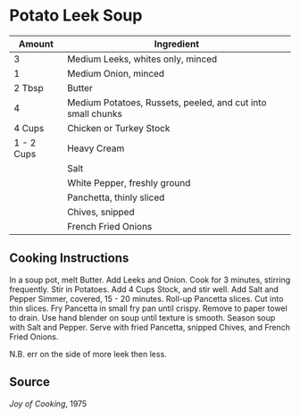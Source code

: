 # Potato Leek Soup

|Amount|Ingredient|
|----|----|
3 | Medium Leeks, whites only, minced
1 | Medium Onion, minced
2 Tbsp | Butter
4 | Medium Potatoes, Russets, peeled, and cut into small chunks
4 Cups | Chicken or Turkey Stock
1 - 2 Cups | Heavy Cream
|| Salt
|| White Pepper, freshly ground
|| Panchetta, thinly sliced
|| Chives, snipped
|| French Fried Onions

## Cooking Instructions

In a soup pot, melt Butter.
Add Leeks and Onion.
Cook for 3 minutes, stirring frequently.
Stir in Potatoes.
Add 4 Cups Stock, and stir well.
Add Salt and Pepper
Simmer, covered, 15 - 20 minutes.
Roll-up Pancetta slices.  Cut into thin slices.
Fry Pancetta in small fry pan until crispy.
Remove to paper towel to drain.
Use hand blender on soup until texture is smooth.
Season soup with Salt and Pepper.
Serve with fried Pancetta, snipped Chives, and French Fried Onions.

N.B. err on the side of more leek then less.

## Source

*Joy of Cooking*, 1975